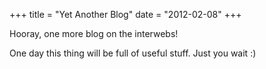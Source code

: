 +++
title = "Yet Another Blog"
date = "2012-02-08"
+++

Hooray, one more blog on the interwebs!

One day this thing will be full of useful stuff. Just you wait :)

